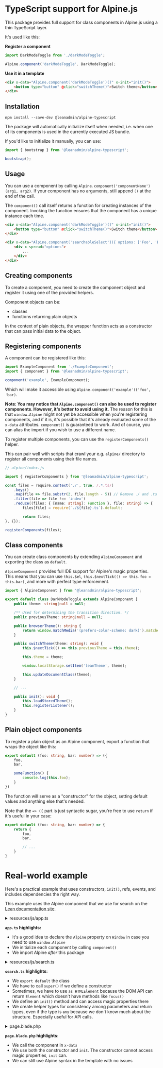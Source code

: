 # TypeScript support for Alpine.js

This package provides full support for class components in Alpine.js using a thin TypeScript layer.

It's used like this:

**Register a component**
```ts
import DarkModeToggle from './darkModeToggle';

Alpine.component('darkModeToggle', DarkModeToggle);
```

**Use it in a template**
```html
<div x-data="Alpine.component('darkModeToggle')()" x-init="init()">
    <button type="button" @click="switchTheme()">Switch theme</button>
</div>
```

## Installation

```
npm install --save-dev @leanadmin/alpine-typescript
```

The package will automatically initialize itself when needed, i.e. when one of its components is used in the currently executed JS bundle.

If you'd like to initialize it manually, you can use:

```ts
import { bootstrap } from '@leanadmin/alpine-typescript';

bootstrap();
```

## Usage

You can use a component by calling `Alpine.component('componentName')(arg1, arg2)`. If your component has no arguments, still append `()` at the end of the call.

The `component()` call itself returns a function for creating instances of the component. Invoking the function ensures that the component has a unique instance each time.

```html
<div x-data="Alpine.component('darkModeToggle')()" x-init="init()">
    <button type="button" @click="switchTheme()">Switch theme</button>
</div>
```

```html
<div x-data="Alpine.component('searchableSelect')({ options: ['Foo', 'Bar'] })" x-init="init()">
    <div x-spread="options">
        ...
    </div>
</div>
```

## Creating components

To create a component, you need to create the component object and register it using one of the provided helpers.

Component objects can be:
- classes
- functions returning plain objects

In the context of plain objects, the wrapper function acts as a constructor that can pass initial data to the object.

## Registering components

A component can be registered like this:
```ts
import ExampleComponent from './ExampleComponent';
import { component } from '@leanadmin/alpine-typescript';

component('example', ExampleComponent);
```

Which will make it accessible using `Alpine.component('example')('foo', 'bar)`.

**Note: You may notice that `Alpine.component()` can also be used to register components. However, it's better to avoid using it.** The reason for this is that `window.Alpine` might not yet be accessible when you're registering components, and if it is, it's possible that it's already evaluated some of the `x-data` attributes. `component()` is guaranteed to work. And of course, you can alias the import if you wish to use a different name.

To register multiple components, you can use the `registerComponents()` helper.

This can pair well with scripts that crawl your e.g. `alpine/` directory to register all components using their file names.

```ts
// alpine/index.js

import { registerComponents } from '@leanadmin/alpine-typescript';

const files = require.context('./', true, /.*.ts/)
    .keys()
    .map(file => file.substr(2, file.length - 5)) // Remove ./ and .ts
    .filter(file => file !== 'index')
    .reduce((files: { [name: string]: Function }, file: string) => {
        files[file] = require(`./${file}.ts`).default;

        return files;
}, {});

registerComponents(files);
```

## Class components

You can create class components by extending `AlpineComponent` and exporting the class as `default`.

`AlpineComponent` provides full IDE support for Alpine's magic properties. This means that you can use `this.$el`, `this.$nextTick(() => this.foo = this.bar)`, and more with perfect type enforcement.

```ts
import { AlpineComponent } from '@leanadmin/alpine-typescript';

export default class DarkModeToggle extends AlpineComponent {
    public theme: string|null = null;

    /** Used for determining the transition direction. */
    public previousTheme: string|null = null;

    public browserTheme(): string {
        return window.matchMedia('(prefers-color-scheme: dark)').matches ? 'dark' : 'light';
    }

    public switchTheme(theme: string): void {
        this.$nextTick(() => this.previousTheme = this.theme);

        this.theme = theme;

        window.localStorage.setItem('leanTheme', theme);

        this.updateDocumentClass(theme);
    }

    // ...

    public init(): void {
        this.loadStoredTheme();
        this.registerListener();
    }
}
```

## Plain object components

To register a plain object as an Alpine component, export a function that wraps the object like this:
```ts
export default (foo: string, bar: number) => ({
    foo,
    bar,

    someFunction() {
        console.log(this.foo);
    }
})
```

The function will serve as a "constructor" for the object, setting default values and anything else that's needed.

Note that the `=> ({` part is just syntactic sugar, you're free to use `return` if it's useful in your case:

```ts
export default (foo: string, bar: number) => {
    return {
        foo,
        bar,

        // ...
    }
}
```

# Real-world example

Here's a practical example that uses constructors, `init()`, refs, events, and includes dependencies the right way.

This example uses the Alpine component that we use for search on the [Lean documentation site](https://lean-admin.dev).

<details>
<summary>resources/js/app.ts</summary>

```ts
declare global {
    interface Window {
        Alpine: any;
    }
}

import { component } from '@leanadmin/alpine-typescript';
import Search from './search';

component('search', Search);

import 'alpinejs';
```

</details>

**`app.ts` highlights:**
- It's a good idea to declare the `Alpine` property on `Window` in case you need to use `window.Alpine`
- We initialize each component by calling `component()`
- We import Alpine *after* this package

<details>
<summary>resources/js/search.ts</summary>

```ts
import { AlpineComponent } from '@leanadmin/alpine-typescript';

type AlgoliaIndex = {
    search: Function,
};

type Result = any;

export default class Search extends AlpineComponent {
    search: string = '';
    results: Result[] = [];

    constructor(
        public index: AlgoliaIndex,
    ) {
        super();
    }

    previousResult(): void {
        let result = this.currentResult();

        if (! result) {
            if (this.results.length) {
                // First result
                this.getResult(0).focus();
            } else if (this.search.length) {
                // Re-fetch results
                this.queryAlgolia();
            }

            return;
        }

        if (result.previousElementSibling instanceof HTMLElement && result.previousElementSibling.tagName === 'A') {
            (result.previousElementSibling).focus();
        } else {
            // Last result
            this.getResult(this.results.length - 1).focus();
        }
    };

    nextResult(): void {
        let result = this.currentResult();

        if (! result) {
            if (this.results.length) {
                // First result
                this.getResult(0).focus();
            } else if (this.search.length) {
                // Re-fetch results
                this.queryAlgolia();
            }

            return;
        }

        if (result.nextElementSibling instanceof HTMLElement) {
            result.nextElementSibling.focus();
        } else {
            // First result
            this.getResult(0).focus();
        }
    };

    getResult(index: number): HTMLElement {
        return this.$refs.results.children[index + 1] as HTMLElement;
    };

    currentResult(): HTMLElement|null {
        if (! this.$refs.results.contains(document.activeElement)) {
            return null;
        }

        return document.activeElement as HTMLElement;
    };

    queryAlgolia(): void {
        if (this.search) {
            this.index.search(this.search, {
                hitsPerPage: 3,
            }).then(({ hits }) => {
                this.results = hits.filter((hit: Result) => {
                    // Remove duplicate results
                    const occurances: any[] = hits.filter((h: Result) => h.hierarchy.lvl1 === hit.hierarchy.lvl1);

                    return occurances.length === 1;
                });

                this.results.forEach((result: Result) => {
                    // Clean displayed text
                    if (result._highlightResult && result._highlightResult.content) {
                        return result._highlightResult.content.value.replace(' ', '');
                    }
                });

                if (this.results.length) {
                    this.$nextTick(() => this.getResult(0).focus());
                }
            })
        } else {
            this.results = [];

            this.$refs.search.focus();
        }
    };

    init(): void {
        this.$watch('search', () => this.queryAlgolia());
    }
}
```

</details>

**`search.ts` highlights:**
- We `export default` the class
- We have to call `super()` if we define a constructor
- Sometimes, we have to use `as HTMLElement` because the DOM API can return `Element` which doesn't have methods like `focus()`
- We define an `init()` method and can access magic properties there
- We create helper types for consistency among parameters and return types, even if the type is `any` because we don't know much about the structure. Especially useful for API calls.

<details>
<summary>page.blade.php</summary>

```html
<div
    class="relative w-full text-gray-400 focus-within:text-gray-600"
    x-data="Alpine.component('search')(
        algoliasearch('<truncated key>', '<truncated key>').initIndex('lean-admin')
    )"
    x-init="init"
    @click.away="results = []"
    @keydown.arrow-up.prevent="previousResult()"
    @keydown.arrow-down.prevent="nextResult()"
    @keydown="if (document.activeElement !== $refs.search && ! ['ArrowUp', 'ArrowDown', 'Enter', 'Tab' ].includes($event.key)) $refs.search.focus()"
>
    <div class="pointer-events-none absolute inset-y-0 left-0 flex items-center">
        <svg class="h-5 w-5" fill="currentColor" viewBox="0 0 20 20">
            <path fill-rule="evenodd" clip-rule="evenodd" d="M8 4a4 4 0 100 8 4 4 0 000-8zM2 8a6 6 0 1110.89 3.476l4.817 4.817a1 1 0 01-1.414 1.414l-4.816-4.816A6 6 0 012 8z"></path>
        </svg>
    </div>
    <input @keydown.s.away="
        if (['s', '/'].includes($event.key)) {
            $refs.search.focus();

            if (! $refs.results.contains($event.target)) {
                // Don't type the 's' or '/' unless it was within the search results.
                $event.preventDefault();
            }
        }
    " x-ref="search" x-model.debounce="search" id="search" class="block h-full w-full rounded-md py-2 pl-8 pr-3 text-gray-900 placeholder-gray-500 focus:outline-none focus:placeholder-gray-400 sm:text-sm" placeholder="Search" type="search">
    <div id="search-results" x-ref="results" x-show="results.length" class="max-w-full relative z-20 -mt-2 shadow-outline-purple bg-white">
        <template x-if="results" x-for="result in results">
            ...
        </template>
    </div>
</div>
```

</details>

**`page.blade.php` highlights:**
- We call the component in `x-data`
- We use both the constructor and `init`. The constructor cannot access magic properties, `init` can.
- We can still use Alpine syntax in the template with no issues
